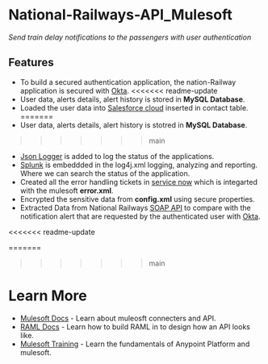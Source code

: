 # National-Railways-API_Mulesoft
 *Send train delay notifications to the passengers with user authentication*
## Features
- To build a secured authentication application, the nation-Railway application is secured with [Okta](https://developer.okta.com/docs/reference/postman-collections/).
<<<<<<< readme-update
- User data, alerts details, alert history is stored in **MySQL Database**.
- Loaded the user data into [Salesforce cloud](https://developer.salesforce.com/) inserted in contact table.
=======
- User data, alerts details, alert history is stotred in **MySQL Database**.
>>>>>>> main
- [Json Logger](https://blogs.mulesoft.com/dev-guides/how-to-tutorials/json-logging-mule-4/) is added to log the status of the applications.
- [Splunk](https://dzone.com/articles/recipe-to-implement-splunk-enterprise-on-premise-f) is embeddded in the log4j.xml logging, analyzing and reporting. Where we can search the status of the application.
- Created all the error handling tickets in [service now](https://www.royalcyber.com/blog/middleware/mulesoft/mulesoft-integration-with-servicenow-and-salesforce-service-cloud/) which is integarted with the mulesoft **error.xml**.
- Encrypted the sensitive data from **config.xml** using secure properties.
- Extracted Data from National Railways [SOAP API](https://github.com/mattsalt/national-rail-darwin) 
to compare with the notification alert that are requested by the authenticated user with [Okta](https://developer.okta.com/docs/reference/postman-collections/).

<<<<<<< readme-update

=======
>>>>>>> main
# Learn More
- [Mulesoft Docs](https://docs.mulesoft.com/general/) - Learn about muleosft connecters and API.
- [RAML Docs](https://raml.org/developers/document-your-api) - Learn how to build RAML in to design how an API looks like. 
- [Mulesoft Training](https://training.mulesoft.com/course/development-fundamentals-mule4-bootcamp) - Learn the fundamentals of Anypoint Platform and mulesoft. 